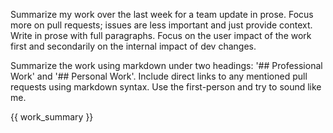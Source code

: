 Summarize my work over the last week for a team update in prose.
Focus more on pull requests; issues are less important and just provide context.
Write in prose with full paragraphs.
Focus on the user impact of the work first and secondarily on the internal impact of dev changes.

Summarize the work using markdown under two headings:
'## Professional Work' and '## Personal Work'.
Include direct links to any mentioned pull requests using markdown syntax.
Use the first-person and try to sound like me.

<work-summary>
{{ work_summary }}
</work-summary>
